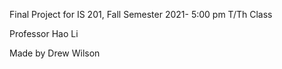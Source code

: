 Final Project for IS 201, Fall Semester 2021- 5:00 pm T/Th Class

Professor Hao Li

Made by Drew Wilson
